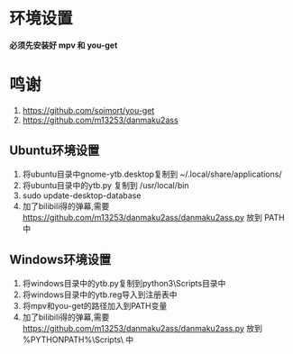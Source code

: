 环境设置
==========

**必须先安装好 mpv 和 you-get**

鸣谢
=====
1. https://github.com/soimort/you-get
2. https://github.com/m13253/danmaku2ass

Ubuntu环境设置
--------------
1. 将ubuntu目录中gnome-ytb.desktop复制到 ~/.local/share/applications/
2. 将ubuntu目录中的ytb.py 复制到 /usr/local/bin
3. sudo update-desktop-database
4. 加了bilibili得的弹幕,需要 https://github.com/m13253/danmaku2ass/danmaku2ass.py 放到 PATH 中


Windows环境设置
----------------
1. 将windows目录中的ytb.py复制到python3\Scripts目录中
2. 将windows目录中的ytb.reg导入到注册表中
2. 将mpv和you-get的路径加入到PATH变量
3. 加了bilibili得的弹幕,需要 https://github.com/m13253/danmaku2ass/danmaku2ass.py 放到 %PYTHONPATH%\Scripts\ 中
